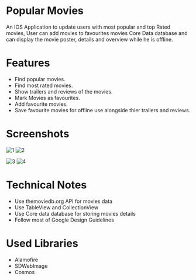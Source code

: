 # Popular Movies
An IOS Application to update users with most popular and top Rated movies, 
User can add movies to favourites movies Core Data database and can display the movie poster, details and overview while he is offline.

# Features
- Find popular movies.
- Find most rated movies.
- Show trailers and reviews of the movies.
- Mark Movies as favourites.
- Add favourite movies.
- Save favourite movies for offline use alongside thier trailers and reviews.

# Screenshots
![1](https://user-images.githubusercontent.com/23015521/56775598-967eaa80-677c-11e9-90b3-93613cc5fbea.png) 
![2](https://user-images.githubusercontent.com/23015521/56775610-ac8c6b00-677c-11e9-99ec-6caadb12e429.png)
  
![3](https://user-images.githubusercontent.com/23015521/56775619-b7df9680-677c-11e9-81f6-8ecb83a304ff.png)
![4](https://user-images.githubusercontent.com/23015521/56775629-c0d06800-677c-11e9-924a-e1d1d82197f3.png)

# Technical Notes
- Use themoviedb.org API for movies data
- Use TableView and CollectionView
- Use Core data database for storing movies details
- Follow most of Google Design Guidelines

# Used Libraries
- Alamofire
- SDWebImage 
- Cosmos


